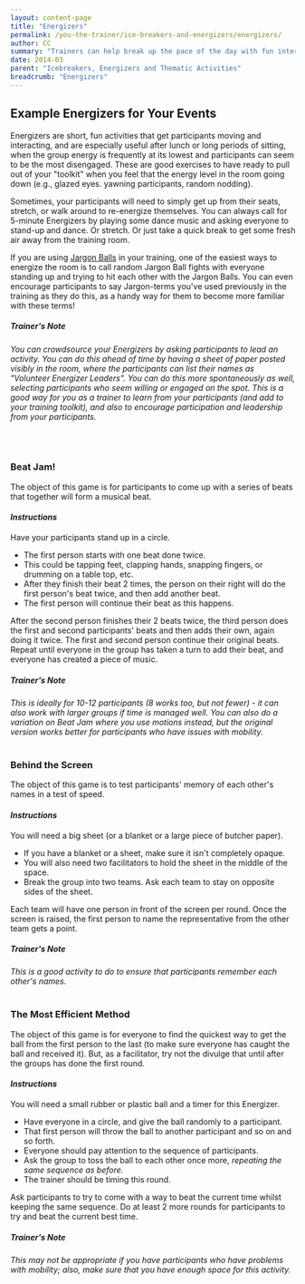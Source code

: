 ```yaml
---
layout: content-page
title: "Energizers"
permalink: /you-the-trainer/ice-breakers-and-energizers/energizers/
author: CC
summary: "Trainers can help break up the pace of the day with fun interactive sessions called Energizers, which are useful when the group, trainer included, simply needs a fun break from training sessions."
date: 2014-03
parent: "Icebreakers, Energizers and Thematic Activities"
breadcrumb: "Energizers"
---
```


## Example Energizers for Your Events
Energizers are short, fun activities that get participants moving and interacting, and are especially useful after lunch or long periods of sitting, when the group energy is frequently at its lowest and participants can seem to be the most disengaged. These are good exercises to have ready to pull out of your "toolkit" when you feel that the energy level in the room going down (e.g., glazed eyes. yawning participants, random nodding).

Sometimes, your participants will need to simply get up from their seats, stretch, or walk around to re-energize themselves. You can always call for 5-minute Energizers by playing some dance music and asking everyone to stand-up and dance. Or stretch. Or just take a quick break to get some fresh air away from the training room.

If you are using [Jargon Balls](/you-the-trainer/be-a-better-trainer/) in your training, one of the easiest ways to energize the room is to call random Jargon Ball fights with everyone standing up and trying to hit each other with the Jargon Balls. You can even encourage participants to say Jargon-terms you've used previously in the training as they do this, as a handy way for them to become more familiar with these terms!

##### *Trainer's Note*
*You can crowdsource your Energizers by asking participants to lead an activity. You can do this ahead of time by having a sheet of paper posted visibly in the room, where the participants can list their names as "Volunteer Energizer Leaders". You can do this more spontaneously as well, selecting participants who seem willing or engaged on the spot. This is a good way for you as a trainer to learn from your participants (and add to your training toolkit), and also to encourage participation and leadership from your participants.*

<br><br>

### Beat Jam!
The object of this game is for participants to come up with a series of beats that together will form a musical beat.

#### *Instructions*
Have your participants stand up in a circle. 
  - The first person starts with one beat done twice. 
  - This could be tapping feet, clapping hands, snapping fingers, or drumming on a  table top, etc.
  - After they finish their beat 2 times, the person on their right will do the first person's beat twice, and then add another beat. 
  - The first person will continue their beat as this happens.

After the second person finishes their 2 beats twice, the third person does the first and second participants' beats and then adds their own, again doing it twice. The first and second person continue their original beats. Repeat until everyone in the group has taken a turn to add their beat, and everyone has created a piece of music.

##### *Trainer's Note*
*This is ideally for 10-12 participants (8 works too, but not fewer) - it can also work with larger groups if time is managed well. You can also do a variation on Beat Jam where you use motions instead, but the original version works better for participants who have issues with mobility.*
<br><br>

### Behind the Screen
The object of this game is to test participants' memory of each other's names in a test of speed.

#### *Instructions*
You will need a big sheet (or a blanket or a large piece of butcher paper). 
  - If you have a blanket or a sheet, make sure it isn't completely opaque. 
  - You will also need two facilitators to hold the sheet in the middle of the space.
  - Break the group into two teams. Ask each team to stay on opposite sides of the sheet.

Each team will have one person in front of the screen per round. Once the screen is raised, the first person to name the representative from the other team gets a point.

##### *Trainer's Note*
*This is a good activity to do to ensure that participants remember each other's names.*
<br><br>

### The Most Efficient Method
The object of this game is for everyone to find the quickest way to get the ball from the first person to the last (to make sure everyone has caught the ball and received it). But, as a facilitator, try not the divulge that until after the groups has done the first round.

#### *Instructions*
You will need a small rubber or plastic ball and a timer for this Energizer.
  - Have everyone in a circle, and give the ball randomly to a participant. 
  - That first person will throw the ball to another participant and so on and so forth. 
  - Everyone should pay attention to the sequence of participants.
  - Ask the group to toss the ball to each other once more, *repeating the same sequence as before.* 
  - The trainer should be timing this round.

Ask participants to try to come with a way to beat the current time whilst keeping the same sequence. Do at least 2 more rounds for participants to try and beat the current best time.

##### *Trainer's Note*
*This may not be appropriate if you have participants who have problems with mobility; also, make sure that you have enough space for this activity.*







